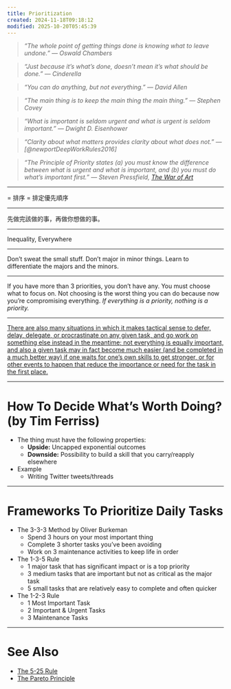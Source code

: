 ```yaml
---
title: Prioritization
created: 2024-11-18T09:18:12
modified: 2025-10-20T05:45:39
---
```


> _“The whole point of getting things done is knowing what to leave undone.” — Oswald Chambers_

> _“Just because it’s what’s done, doesn’t mean it’s what should be done.” — Cinderella_

> _“You can do anything, but not everything.” — David Allen_

> _“The main thing is to keep the main thing the main thing.” — Stephen Covey_

> _“What is important is seldom urgent and what is urgent is seldom important.” — Dwight D. Eisenhower_

> _“Clarity about what matters provides clarity about what does not.” — [@newportDeepWorkRules2016]_

> _“The Principle of Priority states (a) you must know the difference between what is urgent and what is important, and (b) you must do what’s important first.” ― Steven Pressfield, [The War of Art](https://www.goodreads.com/work/quotes/722104)_

---

= 排序 = 排定優先順序

---

先做完該做的事，再做你想做的事。

---

Inequality, Everywhere

---

Don’t sweat the small stuff. Don’t major in minor things. Learn to differentiate the majors and the minors.

---

If you have more than 3 priorities, you don’t have any. You must choose what to focus on. Not choosing is the worst thing you can do because now you’re compromising everything. _If everything is a priority, nothing is a priority._

---

[There are also many situations in which it makes tactical sense to defer, delay, delegate, or procrastinate on any given task, and go work on something else instead in the meantime; not everything is equally important, and also a given task may in fact become much easier (and be completed in a much better way) if one waits for one’s own skills to get stronger, or for other events to happen that reduce the importance or need for the task in the first place.](https://terrytao.wordpress.com/career-advice/batch-low-intensity-tasks-together/)

---

# How To Decide What’s Worth Doing? (by Tim Ferriss)

* The thing must have the following properties:
	* **Upside:** Uncapped exponential outcomes
	* **Downside:** Possibility to build a skill that you carry/reapply elsewhere
* Example
	* Writing Twitter tweets/threads

---

# Frameworks To Prioritize Daily Tasks

* The 3-3-3 Method by Oliver Burkeman
	* Spend 3 hours on your most important thing
	* Complete 3 shorter tasks you’ve been avoiding
	* Work on 3 maintenance activities to keep life in order
* The 1-3-5 Rule
	* 1 major task that has significant impact or is a top priority
	* 3 medium tasks that are important but not as critical as the major task
	* 5 small tasks that are relatively easy to complete and often quicker
* The 1-2-3 Rule
	* 1 Most Important Task
	* 2 Important \& Urgent Tasks
	* 3 Maintenance Tasks

---

# See Also

* [The 5-25 Rule](the-5-25-rule.md)
* [The Pareto Principle](the-pareto-principle.md)
